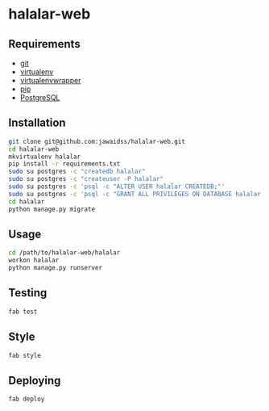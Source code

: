 # halalar-web

## Requirements

* [git](http://www.git-scm.com/)
* [virtualenv](http://www.virtualenv.org/)
* [virtualenvwrapper](http://virtualenvwrapper.readthedocs.org/)
* [pip](http://www.pip-installer.org/)
* [PostgreSQL](http://www.postgresql.org/)

## Installation

```bash
git clone git@github.com:jawaidss/halalar-web.git
cd halalar-web
mkvirtualenv halalar
pip install -r requirements.txt
sudo su postgres -c "createdb halalar"
sudo su postgres -c "createuser -P halalar"
sudo su postgres -c 'psql -c "ALTER USER halalar CREATEDB;"'
sudo su postgres -c 'psql -c "GRANT ALL PRIVILEGES ON DATABASE halalar TO halalar;"'
cd halalar
python manage.py migrate
```

## Usage

```bash
cd /path/to/halalar-web/halalar
workon halalar
python manage.py runserver
```

## Testing

```bash
fab test
```

## Style

```bash
fab style
```

## Deploying

```bash
fab deploy
```